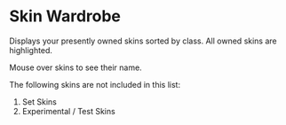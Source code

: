 # Skin Wardrobe

Displays your presently owned skins sorted by class. All owned skins are highlighted.

Mouse over skins to see their name.

The following skins are not included in this list:

1. Set Skins
1. Experimental / Test Skins
